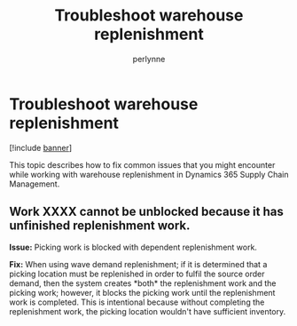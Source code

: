 ﻿---
# required metadata

title: Troubleshoot warehouse replenishment
description: This topic describes how to fix common issues that you might encounter while working with warehouse replenishment in Dynamics 365 Supply Chain Management.
author: perlynne
manager: tfehr
ms.date: 10/19/2020
ms.topic: article
ms.prod: 
ms.service: dynamics-ax-applications
ms.technology: 

# optional metadata

ms.search.form: 
# ROBOTS: 
audience: Application user
# ms.devlang: 
ms.reviewer: kamaybac
ms.search.scope: Core, Operations
# ms.tgt_pltfrm: 
ms.custom: 
ms.assetid: 
ms.search.region: Global
# ms.search.industry: 
ms.author: perlynne
ms.search.validFrom: 2020-10-19
ms.dyn365.ops.version: 10.0.15
---

# Troubleshoot warehouse replenishment

[!include [banner](../includes/banner.md)]

This topic describes how to fix common issues that you might encounter while working with warehouse replenishment in Dynamics 365 Supply Chain Management.

## Work XXXX cannot be unblocked because it has unfinished replenishment work.

**Issue:** Picking work is blocked with dependent replenishment work.

**Fix:** When using wave demand replenishment; if it is determined that a picking location must be replenished in order to fulfil the source order demand, then the system creates \*both\* the replenishment work and the picking work; however, it blocks the picking work until the replenishment work is completed. This is intentional because without completing the replenishment work, the picking location wouldn't have sufficient inventory.
